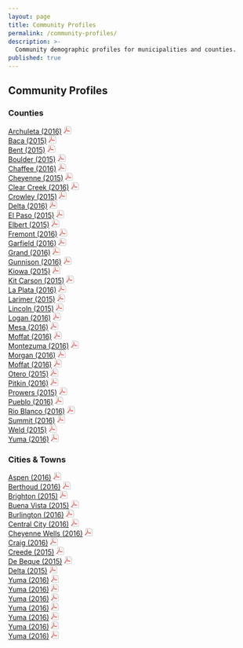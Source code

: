 ```yaml
---
layout: page
title: Community Profiles
permalink: /community-profiles/
description: >-
  Community demographic profiles for municipalities and counties.
published: true
---
```


##  Community Profiles


### Counties
<div class="newspaper">

<a href="https://drive.google.com/uc?export=download&id=0ByjImPUKASTTZXRhZm9GVHJiQ3c">Archuleta (2016)</a> <img src="/images/page_white_acrobat.png" alt ="download pdf file"><br />
<a href="https://drive.google.com/uc?export=download&id=0B-vz6H4k4SESczA5eEd6MVpCWFk">Baca (2015)</a> <img src="/images/page_white_acrobat.png" alt ="download pdf file"><br />
<a href="https://drive.google.com/uc?export=download&id=0B-vz6H4k4SESQk5vb2xkRDFKblU">Bent (2015)</a> <img src="/images/page_white_acrobat.png" alt ="download pdf file"><br />
<a href="https://drive.google.com/uc?export=download&id=0ByjImPUKASTTaFFjRnlSRGNXUEk">Boulder (2015)</a> <img src="/images/page_white_acrobat.png" alt ="download pdf file"><br />
<a href="https://drive.google.com/uc?export=download&id=0ByjImPUKASTTTnE3ZXV0ZXB5SGs">Chaffee (2016)</a> <img src="/images/page_white_acrobat.png" alt ="download pdf file"><br />
<a href="https://drive.google.com/uc?export=download&id=0B-vz6H4k4SESaWpUWFNKTDM2czg">Cheyenne (2015)</a> <img src="/images/page_white_acrobat.png" alt ="download pdf file"><br />
<a href="https://drive.google.com/uc?export=download&id=0B-vz6H4k4SESZW5TSVVvNTc2dG8">Clear Creek (2016)</a> <img src="/images/page_white_acrobat.png" alt ="download pdf file"><br />
<a href="https://drive.google.com/uc?export=download&id=0B-vz6H4k4SESRXhnWVFKQ3R1Qmc">Crowley (2015)</a> <img src="/images/page_white_acrobat.png" alt ="download pdf file"><br />
<a href="https://drive.google.com/uc?export=download&id=0ByjImPUKASTTZmpoMWpVOFRMZDA">Delta (2016)</a> <img src="/images/page_white_acrobat.png" alt ="download pdf file"><br />
<a href="https://drive.google.com/uc?export=download&id=0B-vz6H4k4SESX2FLdU52OERleG8">El Paso (2015)</a> <img src="/images/page_white_acrobat.png" alt ="download pdf file"><br />
<a href="https://drive.google.com/uc?export=download&id=0B-vz6H4k4SESOG9SVEtaNkE0S0k">Elbert (2015)</a> <img src="/images/page_white_acrobat.png" alt ="download pdf file"><br />
<a href="https://drive.google.com/uc?export=download&id=0ByjImPUKASTTbDNWSVZab0d3VDQ">Fremont (2016)</a> <img src="/images/page_white_acrobat.png" alt ="download pdf file"><br />
<a href="https://drive.google.com/uc?export=download&id=0ByjImPUKASTTYVdMRzMxbXcwaE0">Garfield (2016)</a> <img src="/images/page_white_acrobat.png" alt ="download pdf file"><br />
<a href="https://drive.google.com/uc?export=download&id=0B-vz6H4k4SESS3hra2lKaVRjRE0">Grand (2016)</a> <img src="/images/page_white_acrobat.png" alt ="download pdf file"><br />
<a href="https://drive.google.com/uc?export=download&id=0ByjImPUKASTTZHFRcVZmYTlmOGs">Gunnison (2016)</a> <img src="/images/page_white_acrobat.png" alt ="download pdf file"><br />
<a href="https://drive.google.com/uc?export=download&id=0B-vz6H4k4SESSjFWZ0Q0VHAzOUk">Kiowa (2015)</a> <img src="/images/page_white_acrobat.png" alt ="download pdf file"><br />
<a href="https://drive.google.com/uc?export=download&id=0B-vz6H4k4SESYlFJemcycnNXem8">Kit Carson (2015)</a> <img src="/images/page_white_acrobat.png" alt ="download pdf file"><br />
<a href="https://drive.google.com/uc?export=download&id=0B-vz6H4k4SESM016Zi1qZHNPZlk">La Plata (2016)</a> <img src="/images/page_white_acrobat.png" alt ="download pdf file"><br />
<a href="https://drive.google.com/uc?export=download&id=0B-vz6H4k4SESMllESU1WVUhvQmc">Larimer (2015)</a> <img src="/images/page_white_acrobat.png" alt ="download pdf file"><br />
<a href="https://drive.google.com/uc?export=download&id=0B-vz6H4k4SESUnlGN0ZaXzVPV1U">Lincoln (2015)</a> <img src="/images/page_white_acrobat.png" alt ="download pdf file"><br />
<a href="https://drive.google.com/uc?export=download&id=0B-vz6H4k4SESMm1ncTZZYkd5RGc">Logan (2016)</a> <img src="/images/page_white_acrobat.png" alt ="download pdf file"><br />
<a href="https://drive.google.com/uc?export=download&id=0ByjImPUKASTTTkwxMmJfQk1iVlk">Mesa (2016)</a> <img src="/images/page_white_acrobat.png" alt ="download pdf file"><br />
<a href="https://drive.google.com/uc?export=download&id=0B-vz6H4k4SESOTJab1k1Ujk5Ykk">Moffat (2016)</a> <img src="/images/page_white_acrobat.png" alt ="download pdf file"><br />
<a href="https://drive.google.com/uc?export=download&id=0B-vz6H4k4SEScmg3eXljWUNvb1E">Montezuma (2016)</a> <img src="/images/page_white_acrobat.png" alt ="download pdf file"><br />
<a href="https://drive.google.com/uc?export=download&id=0B-vz6H4k4SESbk9uQ0JDQk9md2s">Morgan (2016)</a> <img src="/images/page_white_acrobat.png" alt ="download pdf file"><br />
<a href="https://drive.google.com/uc?export=download&id=0B-vz6H4k4SESOTJab1k1Ujk5Ykk">Moffat (2016)</a> <img src="/images/page_white_acrobat.png" alt ="download pdf file"><br />
<a href="https://drive.google.com/uc?export=download&id=0B-vz6H4k4SESQUZSQkhJcDNhM1U">Otero (2015)</a> <img src="/images/page_white_acrobat.png" alt ="download pdf file"><br />
<a href="https://drive.google.com/uc?export=download&id=0ByjImPUKASTTWEtzUGctaW02QVE">Pitkin (2016)</a> <img src="/images/page_white_acrobat.png" alt ="download pdf file"><br />
<a href="https://drive.google.com/uc?export=download&id=0B-vz6H4k4SESUG1jbFNKSFJTSXc">Prowers (2015)</a> <img src="/images/page_white_acrobat.png" alt ="download pdf file"><br />
<a href="https://drive.google.com/uc?export=download&id=0ByjImPUKASTTRDk3MEUyUzVEQUU">Pueblo (2016)</a> <img src="/images/page_white_acrobat.png" alt ="download pdf file"><br />
<a href="https://drive.google.com/uc?export=download&id=0ByjImPUKASTTZEgyeWVWdEUxUFE">Rio Blanco (2016)</a> <img src="/images/page_white_acrobat.png" alt ="download pdf file"><br />
<a href="https://drive.google.com/uc?export=download&id=0B-vz6H4k4SESWjFmcWVWY0hSSGc">Summit (2016)</a> <img src="/images/page_white_acrobat.png" alt ="download pdf file"><br />
<a href="https://drive.google.com/uc?export=download&id=0B-vz6H4k4SESUk5LSkVOT3YtQjg">Weld (2015)</a> <img src="/images/page_white_acrobat.png" alt ="download pdf file"><br />
<a href="https://drive.google.com/uc?export=download&id=0B-vz6H4k4SESODNSbmx0RGQtTXc">Yuma (2016)</a> <img src="/images/page_white_acrobat.png" alt ="download pdf file"><br />

</div>


### Cities & Towns

<div class="newspaper">
<a href="https://drive.google.com/uc?export=download&id=0ByjImPUKASTTd3NYTUg2bXg1WVU">Aspen (2016)</a> <img src="/images/page_white_acrobat.png" alt ="download pdf file"><br />
<a href="https://drive.google.com/uc?export=download&id=0B-vz6H4k4SESN29PZnRTdG9mdlE">Berthoud (2016)</a> <img src="/images/page_white_acrobat.png" alt ="download pdf file"><br />
<a href="https://drive.google.com/uc?export=download&id=0ByjImPUKASTTajJ6S1ZIemIwdXc">Brighton (2015)</a> <img src="/images/page_white_acrobat.png" alt ="download pdf file"><br />
<a href="https://drive.google.com/uc?export=download&id=0B-vz6H4k4SESaFRTanpiYnBJalU">Buena Vista (2015)</a> <img src="/images/page_white_acrobat.png" alt ="download pdf file"><br />
<a href="https://drive.google.com/uc?export=download&id=0B-vz6H4k4SESUldQUmFtNE5aTEk">Burlington (2016)</a> <img src="/images/page_white_acrobat.png" alt ="download pdf file"><br />
<a href="https://drive.google.com/uc?export=download&id=0B-vz6H4k4SESeU85X3J2ckN5TlU">Central City (2016)</a> <img src="/images/page_white_acrobat.png" alt ="download pdf file"><br />
<a href="https://drive.google.com/uc?export=download&id=0B-vz6H4k4SESQlJ1N2phVGxnN0E">Cheyenne Wells (2016)</a> <img src="/images/page_white_acrobat.png" alt ="download pdf file"><br />
<a href="https://drive.google.com/uc?export=download&id=0B-vz6H4k4SESbGNxcG5iaV96T1E">Craig (2016)</a> <img src="/images/page_white_acrobat.png" alt ="download pdf file"><br />
<a href="https://drive.google.com/uc?export=download&id=0ByjImPUKASTTaUxQVFU3N0lkd1U">Creede (2015)</a> <img src="/images/page_white_acrobat.png" alt ="download pdf file"><br />
<a href="https://drive.google.com/uc?export=download&id=0ByjImPUKASTTRGNxeUNRODVaeDQ">De Beque (2015)</a> <img src="/images/page_white_acrobat.png" alt ="download pdf file"><br />
<a href="https://drive.google.com/uc?export=download&id=0ByjImPUKASTTNWlIRzVPNUxtQnc">Delta (2015)</a> <img src="/images/page_white_acrobat.png" alt ="download pdf file"><br />
<a href="https://drive.google.com/uc?export=download&id=0B-vz6H4k4SESODNSbmx0RGQtTXc">Yuma (2016)</a> <img src="/images/page_white_acrobat.png" alt ="download pdf file"><br />
<a href="https://drive.google.com/uc?export=download&id=0B-vz6H4k4SESODNSbmx0RGQtTXc">Yuma (2016)</a> <img src="/images/page_white_acrobat.png" alt ="download pdf file"><br />
<a href="https://drive.google.com/uc?export=download&id=0B-vz6H4k4SESODNSbmx0RGQtTXc">Yuma (2016)</a> <img src="/images/page_white_acrobat.png" alt ="download pdf file"><br />
<a href="https://drive.google.com/uc?export=download&id=0B-vz6H4k4SESODNSbmx0RGQtTXc">Yuma (2016)</a> <img src="/images/page_white_acrobat.png" alt ="download pdf file"><br />
<a href="https://drive.google.com/uc?export=download&id=0B-vz6H4k4SESODNSbmx0RGQtTXc">Yuma (2016)</a> <img src="/images/page_white_acrobat.png" alt ="download pdf file"><br />
<a href="https://drive.google.com/uc?export=download&id=0B-vz6H4k4SESODNSbmx0RGQtTXc">Yuma (2016)</a> <img src="/images/page_white_acrobat.png" alt ="download pdf file"><br />
<a href="https://drive.google.com/uc?export=download&id=0B-vz6H4k4SESODNSbmx0RGQtTXc">Yuma (2016)</a> <img src="/images/page_white_acrobat.png" alt ="download pdf file"><br />
</div>

